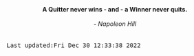 
<div align="center"><b><span>A Quitter never wins - and - a Winner never quits.</span></b><br><br><i> - Napoleon Hill</i></div>
<br><br><kbd>Last updated:Fri Dec 30 12:33:38 2022</kbd>